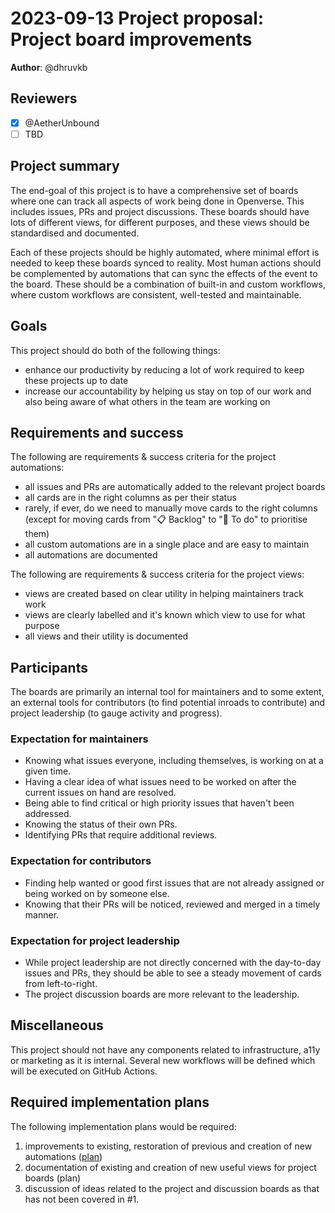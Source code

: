 # 2023-09-13 Project proposal: Project board improvements

**Author**: @dhruvkb

## Reviewers

- [x] @AetherUnbound
- [ ] TBD

## Project summary

The end-goal of this project is to have a comprehensive set of boards where one
can track all aspects of work being done in Openverse. This includes issues, PRs
and project discussions. These boards should have lots of different views, for
different purposes, and these views should be standardised and documented.

Each of these projects should be highly automated, where minimal effort is
needed to keep these boards synced to reality. Most human actions should be
complemented by automations that can sync the effects of the event to the board.
These should be a combination of built-in and custom workflows, where custom
workflows are consistent, well-tested and maintainable.

## Goals

This project should do both of the following things:

- enhance our productivity by reducing a lot of work required to keep these
  projects up to date
- increase our accountability by helping us stay on top of our work and also
  being aware of what others in the team are working on

## Requirements and success

The following are requirements & success criteria for the project automations:

- all issues and PRs are automatically added to the relevant project boards
- all cards are in the right columns as per their status
- rarely, if ever, do we need to manually move cards to the right columns
  (except for moving cards from "📋 Backlog" to "📅 To do" to prioritise them)
- all custom automations are in a single place and are easy to maintain
- all automations are documented

The following are requirements & success criteria for the project views:

- views are created based on clear utility in helping maintainers track work
- views are clearly labelled and it's known which view to use for what purpose
- all views and their utility is documented

## Participants

The boards are primarily an internal tool for maintainers and to some extent, an
external tools for contributors (to find potential inroads to contribute) and
project leadership (to gauge activity and progress).

### Expectation for maintainers

- Knowing what issues everyone, including themselves, is working on at a given
  time.
- Having a clear idea of what issues need to be worked on after the current
  issues on hand are resolved.
- Being able to find critical or high priority issues that haven't been
  addressed.
- Knowing the status of their own PRs.
- Identifying PRs that require additional reviews.

### Expectation for contributors

- Finding help wanted or good first issues that are not already assigned or
  being worked on by someone else.
- Knowing that their PRs will be noticed, reviewed and merged in a timely
  manner.

### Expectation for project leadership

- While project leadership are not directly concerned with the day-to-day issues
  and PRs, they should be able to see a steady movement of cards from
  left-to-right.
- The project discussion boards are more relevant to the leadership.

## Miscellaneous

This project should not have any components related to infrastructure, a11y or
marketing as it is internal. Several new workflows will be defined which will be
executed on GitHub Actions.

## Required implementation plans

The following implementation plans would be required:

1. improvements to existing, restoration of previous and creation of new
   automations
   ([plan](/projects/proposals/project_improvement/20230914-implementation_plan_project_automations.md))
2. documentation of existing and creation of new useful views for project boards
   (plan)
3. discussion of ideas related to the project and discussion boards as that has
   not been covered in #1.
